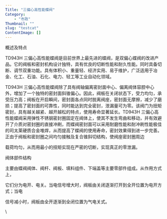 ```yaml
---
Title: "三偏心高性能蝶阀"
Category: 
    - "市政"
Thumbnail: ""
slug: "testcat"
ContentImage: []
---
```


概述及特点

TD943H
三偏心高性能蝶阀是目前世界上最先进的蝶阀，是双偏心蝶阀的改进产品。它的阀板和密封机构设计独特，具有优良的切断性能和耐久性能。同时具备切断、调节双重功能。具有体积小、重量轻、经济实用、易于维护，广泛适用于冶金、化工、石油、石化、电力、轻工等工业自动化领域。

TD943H
三偏心高性能蝶阀除了具有阀轴偏离密封面中心、偏离阀体容腔中心外，增加了一个独特的密封面斜锥偏心。因此，阀板在关闭状态下，受力均匀，承受压力高；阀板在开启瞬间，密封面各点同时脱离阀座，密封面无摩擦，减少了磨损；提高了密封面的可靠性，同时能达到完全密封，泄漏量可为零。该阀门为扭矩密封，具有越关越紧、越开越松的特点，使用寿命显著延长。TD943H
三偏心高性能蝶阀采用弹性不锈钢密封圈固定在阀体上，使其不发生弯曲和移动，并有效避开了介质对密封圈的直接冲刷，而蝶阀密封面可以采用耐磨性能和耐冲刷性能极佳的司太莱硬质合金堆焊，从而提高了蝶阀的使用寿命，密封效果得到进一步完善。正由于阀板和密封圈之间均匀接触及复合锥斜切结构，使阀座密封圈周边

载荷均匀，从而用最小的扭矩实现在严密的切断，实现真正的零泄漏。

阀体部件结构

主要由蝶阀阀体、阀杆、阀板、填料组件、下端盖等主要零部件组成。从作用方式上，

它们分为电开、电关。当电信号增大时，阀板由关闭逐渐打开到全开位置为电开方式；当电

信号减小时，阀板由全开逐渐到全闭位置为气电关式。

\


